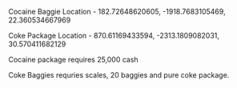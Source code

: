 Cocaine Baggie Location - 182.72648620605, -1918.7683105469, 22.360534667969

Coke Package Location - 870.61169433594, -2313.1809082031, 30.570411682129

Cocaine package requires 25,000 cash

Coke Baggies requries scales, 20 baggies and pure coke package.